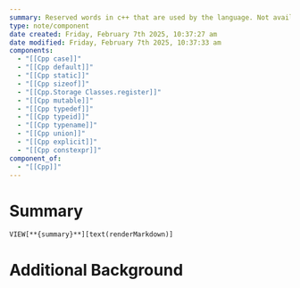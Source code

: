 ```yaml
---
summary: Reserved words in c++ that are used by the language. Not available for redefinition or overloading.
type: note/component
date created: Friday, February 7th 2025, 10:37:27 am
date modified: Friday, February 7th 2025, 10:37:33 am
components:
  - "[[Cpp case]]"
  - "[[Cpp default]]"
  - "[[Cpp static]]"
  - "[[Cpp sizeof]]"
  - "[[Cpp.Storage Classes.register]]"
  - "[[Cpp mutable]]"
  - "[[Cpp typedef]]"
  - "[[Cpp typeid]]"
  - "[[Cpp typename]]"
  - "[[Cpp union]]"
  - "[[Cpp explicit]]"
  - "[[Cpp constexpr]]"
component_of:
  - "[[Cpp]]"
---
```

# Summary
`VIEW[**{summary}**][text(renderMarkdown)]`

# Additional Background